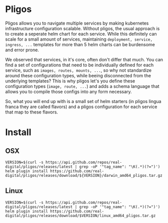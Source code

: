 # Pligos

Pligos allows you to navigate multiple services by making kubernetes
infrastructure configuration scalable. Without pligos, the usual
approach is to create a seperate helm chart for each service. While
this definitely can scale for a small amount of services, maintaining
`deployment, service, ingress, ...` templates for more than 5 helm
charts can be burdensome and error prone.

We observed that services, in it's core, often don't differ that
much. You can find a set of configurations that need to be
individually defined for each service, such as `images, routes,
mounts, ...`, so why not standardize around these configuration types,
while beeing disconnected from the underlying templates? This is why
pligos let's you define these configuration types (`image, route,
...`) and adds a schema language that allows you to compile those
configs into any form necessary.

So, what you will end up with is a small set of helm starters (in
pligos lingua franca they are called flavors) and a pligos
configuration for each service that map to these flavors.

# Install

## OSX

```
VERSION=$(curl -s https://api.github.com/repos/real-digital/pligos/releases/latest | grep -oP '"tag_name": "\K(.*)(?=")')
helm plugin install https://github.com/real-digital/pligos/releases/download/${VERSION}/darwin_amd64_pligos.tar.gz
```

## Linux

```
VERSION=$(curl -s https://api.github.com/repos/real-digital/pligos/releases/latest | grep -oP '"tag_name": "\K(.*)(?=")')
helm plugin install https://github.com/real-digital/pligos/releases/download/$VERSION/linux_amd64_pligos.tar.gz
```
